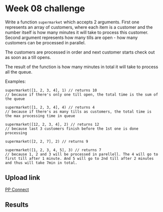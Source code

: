 # Week 08 challenge

Write a function `supermarket` which accepts 2 arguments. First one represents an array of customers, where each item is a customer and the number itself is how many minutes it will take to process this customer. Second argument represents how many tills are open - how many customers can be processed in parallel.

The customers are processed in order and next customer starts check out as soon as a till opens.

The result of the function is how many minutes in total it will take to process all the queue.


Examples:
```
supermarket([1, 2, 3, 4], 1) // returns 10
// because if there's only one till open, the total time is the sum of the queue

supermarket([1, 2, 3, 4], 4) // returns 4
// because if there's as many tills as customers, the total time is the max processing time in queue

supermarket([12, 2, 3, 4], 2) // returns 12
// because last 3 customers finish before the 1st one is done processing

supermarket([2, 2, 7], 2) // returns 9

supermarket([1, 2, 3, 4, 5], 3) // returns 7
// because 1, 2 and 3 will be processed in parellell. The 4 will go to first till after 1 minute. And 5 will go to 2nd till after 2 minutes and thus will take 7min in total.
```


## Upload link

[PP Connect](https://connect.passionatepeople.io/code-challenge-submission)

## Results


